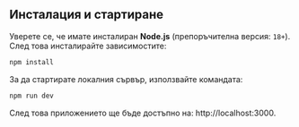## Инсталация и стартиране

Уверете се, че имате инсталиран **Node.js** (препоръчителна версия: `18+`).  
След това инсталирайте зависимостите:

```sh
npm install
```

За да стартирате локалния сървър, използвайте командата:
```sh
npm run dev
```
След това приложението ще бъде достъпно на: http://localhost:3000.

